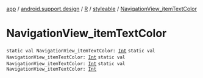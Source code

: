 [app](../../../index.md) / [android.support.design](../../index.md) / [R](../index.md) / [styleable](index.md) / [NavigationView_itemTextColor](.)

# NavigationView_itemTextColor

`static val NavigationView_itemTextColor: `[`Int`](https://kotlinlang.org/api/latest/jvm/stdlib/kotlin/-int/index.html)
`static val NavigationView_itemTextColor: `[`Int`](https://kotlinlang.org/api/latest/jvm/stdlib/kotlin/-int/index.html)
`static val NavigationView_itemTextColor: `[`Int`](https://kotlinlang.org/api/latest/jvm/stdlib/kotlin/-int/index.html)
`static val NavigationView_itemTextColor: `[`Int`](https://kotlinlang.org/api/latest/jvm/stdlib/kotlin/-int/index.html)
